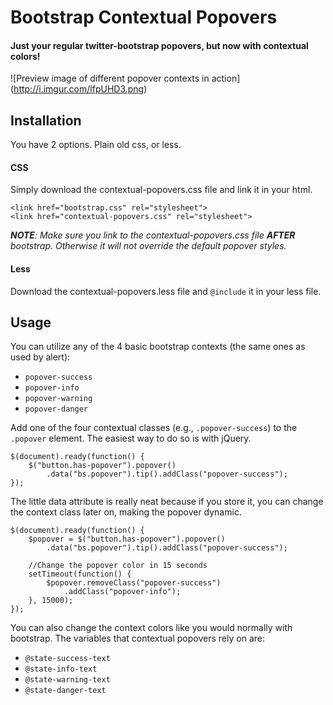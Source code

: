 # Bootstrap Contextual Popovers

#### Just your regular twitter-bootstrap popovers, but now with contextual colors!

![Preview image of different popover contexts in action]
(http://i.imgur.com/lfpUHD3.png)

## Installation

You have 2 options. Plain old css, or less.

#### CSS

Simply download the contextual-popovers.css file and link it in your html.
```
<link href="bootstrap.css" rel="stylesheet">
<link href="contextual-popovers.css" rel="stylesheet">
```
_**NOTE**: Make sure you link to the contextual-popovers.css file **AFTER** bootstrap.
Otherwise it will not override the default popover styles._

#### Less

Download the contextual-popovers.less file and `@include` it in your less file.

## Usage

You can utilize any of the 4 basic bootstrap contexts (the same ones as used by alert):

- `popover-success`
- `popover-info`
- `popover-warning`
- `popover-danger`

Add one of the four contextual classes (e.g., `.popover-success`) to the `.popover`
element. The easiest way to do so is with jQuery.
```
$(document).ready(function() {
    $("button.has-popover").popover()
        .data("bs.popover").tip().addClass("popover-success");
});
```
The little data attribute is really neat because if you store it, you can change
the context class later on, making the popover dynamic.
```
$(document).ready(function() {
    $popover = $("button.has-popover").popover()
        .data("bs.popover").tip().addClass("popover-success");

    //Change the popover color in 15 seconds
    setTimeout(function() {
        $popover.removeClass("popover-success")
            .addClass("popover-info");
    }, 15000);
});
```

You can also change the context colors like you would normally with bootstrap.
The variables that contextual popovers rely on are:

* `@state-success-text`
* `@state-info-text`
* `@state-warning-text`
* `@state-danger-text`
